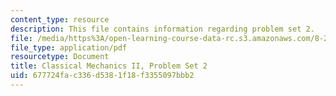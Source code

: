 ```yaml
---
content_type: resource
description: This file contains information regarding problem set 2.
file: /media/https%3A/open-learning-course-data-rc.s3.amazonaws.com/8-223-classical-mechanics-ii-january-iap-2017/677724fac336d5381f18f3355097bbb2_MIT8_223IAP17_pset2.pdf
file_type: application/pdf
resourcetype: Document
title: Classical Mechanics II, Problem Set 2
uid: 677724fa-c336-d538-1f18-f3355097bbb2
---
```

